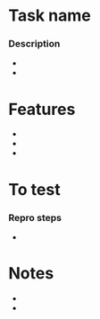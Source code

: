 # Task name

### **Description**

-
-

# Features

-
-
-

# To test

### **Repro steps**

-

# Notes

-
-
